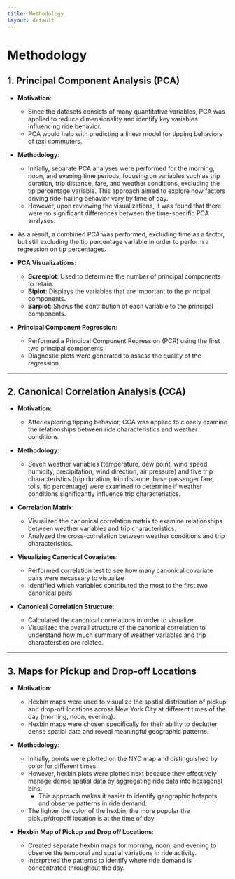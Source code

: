 ```yaml
---
title: Methodology
layout: default
--- 
```


# Methodology

## 1. **Principal Component Analysis (PCA)**
- **Motivation**:
  -   Since the datasets consists of many quantitative variables, PCA was applied to reduce dimensionality and identify key variables influencing ride behavior.
  -   PCA would help with predicting a linear model for tipping behaviors of taxi commuters.
    
- **Methodology**:
  - Initially, separate PCA analyses were performed for the morning, noon, and evening time periods, focusing on variables such as trip duration, trip distance, fare, and weather conditions, excluding the tip percentage variable. This approach aimed to explore how factors driving ride-hailing behavior vary by time of day.
  - However, upon reviewing the visualizations, it was found that there were no significant differences between the time-specific PCA analyses.
- As a result, a combined PCA was performed, excluding time as a factor, but still excluding the tip percentage variable in order to perform a regression on tip percentages.

- **PCA Visualizations**: 
  - **Screeplot**: Used to determine the number of principal components to retain.
  - **Biplot**: Displays the variables that are important to the principal components.
  - **Barplot**: Shows the contribution of each variable to the principal components.
  
- **Principal Component Regression**:
  - Performed a Principal Component Regression (PCR) using the first two principal components.
  - Diagnostic plots were generated to assess the quality of the regression.

---

## 2. **Canonical Correlation Analysis (CCA)**
- **Motivation**:
  - After exploring tipping behavior, CCA was applied to closely examine the relationships between ride characteristics and weather conditions.

- **Methodology**:
  - Seven weather variables (temperature, dew point, wind speed, humidity, precipitation, wind direction, air pressure) and five trip characteristics (trip duration, trip distance, base passenger fare, tolls, tip percentage) were examined to determine if weather conditions significantly influence trip characteristics.

- **Correlation Matrix**: 
  - Visualized the canonical correlation matrix to examine relationships between weather variables and trip characteristics.
  - Analyzed the cross-correlation between weather conditions and trip characteristics.
    
- **Visualizing Canonical Covariates**:
  - Performed correlation test to see how many canonical covariate pairs were necassary to visualize
  - Identified which variables contributed the most to the first two canonical pairs
    

- **Canonical Correlation Structure**:
  - Calculated the canonical correlations in order to visualize
  - Visualized the overall structure of the canonical correlation to understand how much summary of weather variables and trip characterstics are related.

---

## 3. **Maps for Pickup and Drop-off Locations**
- **Motivation**:
  - Hexbin maps were used to visualize the spatial distribution of pickup and drop-off locations across New York City at different times of the day (morning, noon, evening).
  - Hexbin maps were chosen specifically for their ability to declutter dense spatial data and reveal meaningful geographic patterns. 

- **Methodology**:
  - Initially, points were plotted on the NYC map and distinguished by color for different times.
  - However, hexbin plots were plotted next because they effectively manage dense spatial data by aggregating ride data into hexagonal bins.
    - This approach makes it easier to identify geographic hotspots and observe patterns in ride demand.
  - The lighter the color of the hexbin, the more popular the pickup/dropoff location is at the time of day
  
- **Hexbin Map of Pickup and Drop off Locations**: 
  - Created separate hexbin maps for morning, noon, and evening to observe the temporal and spatial variations in ride activity.
  - Interpreted the patterns to identify where ride demand is concentrated throughout the day.
 
  
